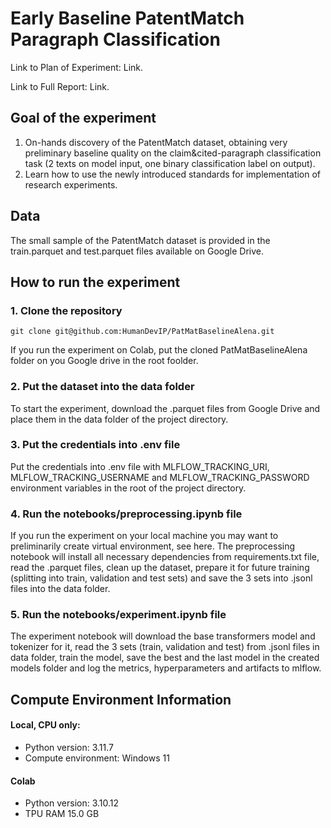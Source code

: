 # Early Baseline PatentMatch Paragraph Classification


Link to Plan of Experiment: <a href:=https://www.notion.so/Early-baseline-for-claim-cited-paragraph-classification-on-PatentMatch-Alena-fca8a73a8cc94544845944be9aed1087>Link</a>.


Link to Full Report: <a href:=https://www.notion.so/Report-Alena-Early-Baseline-PatentMatch-Paragraph-Classification-7b3fbf5890eb4a5b8b4c08bb2f3625b8>Link</a>.


## Goal of the experiment
1. On-hands discovery of the PatentMatch dataset, obtaining very preliminary baseline quality on the claim&cited-paragraph classification task (2 texts on model input, one binary classification label on output).
2. Learn how to use the newly introduced standards for implementation of research experiments.


## Data
The small sample of the PatentMatch dataset is provided in the train.parquet and test.parquet files available on <a href:=https://drive.google.com/drive/folders/16JQErGdej1Z33RIwUCoPAdNc6QY59iyl>Google Drive</a>.


## How to run the experiment


### 1. Clone the repository
```
git clone git@github.com:HumanDevIP/PatMatBaselineAlena.git
```
If you run the experiment on Colab, put the cloned PatMatBaselineAlena folder on you Google drive in the root foolder.

### 2. Put the dataset into the data folder
To start the experiment, download the .parquet files from Google Drive and place them in the data folder of the project directory.

### 3. Put the credentials into .env file
Put the credentials into .env file with MLFLOW_TRACKING_URI, MLFLOW_TRACKING_USERNAME and MLFLOW_TRACKING_PASSWORD environment variables in the root of the project directory.

### 4. Run the notebooks/preprocessing.ipynb file
If you run the experiment on your local machine you may want to preliminarily create virtual environment, see <a href:=https://docs.python.org/3/library/venv.html>here</a>.
The preprocessing notebook will install all necessary dependencies from requirements.txt file, read the .parquet files, clean up the dataset, prepare it for future training (splitting into train, validation and test sets) and save the 3 sets into .jsonl files into the data folder.

### 5. Run the notebooks/experiment.ipynb file
The experiment notebook will download the base transformers model and tokenizer for it, read the 3 sets (train, validation and test) from .jsonl files in data folder, train the model, save the best and the last model in the created models folder and log the metrics, hyperparameters and artifacts to mlflow.


## Compute Environment Information 

#### Local, CPU only:
- Python version: 3.11.7
- Compute environment: Windows 11

#### Colab
- Python version: 3.10.12
- TPU RAM 15.0 GB
